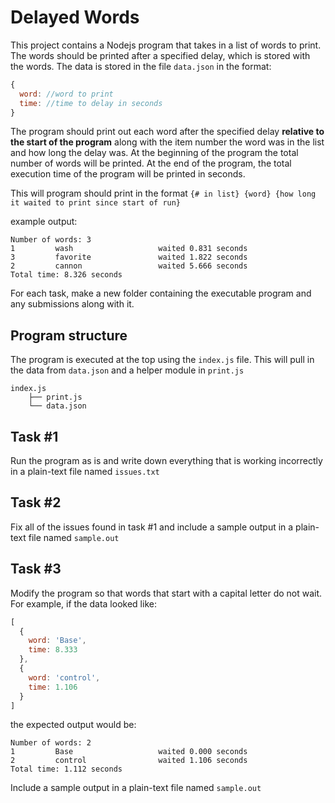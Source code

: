 # Delayed Words
This project contains a Nodejs program that takes in a list of words to print.  The words should be printed after a specified delay, which is stored with the words.  The data is stored in the file `data.json` in the format:
```javascript
{
  word: //word to print
  time: //time to delay in seconds
}
```
The program should print out each word after the specified delay **relative to the start of the program** along with the item number the word was in the list and how long the delay was.  At the beginning of the program the total number of words will be printed.  At the end of the program, the total execution time of the program will be printed in seconds.

This will program should print in the format
`{# in list} {word} {how long it waited to print since start of run}`

example output:
```
Number of words: 3
1         wash                   waited 0.831 seconds
3         favorite               waited 1.822 seconds
2         cannon                 waited 5.666 seconds
Total time: 8.326 seconds
```

For each task, make a new folder containing the executable program and any submissions along with it.

## Program structure
The program is executed at the top using the `index.js` file.  This will pull in the data from `data.json` and a helper module in `print.js`
```
index.js
    ├── print.js
    └── data.json
```

## Task #1
Run the program as is and write down everything that is working incorrectly in a plain-text file named `issues.txt`

## Task #2
Fix all of the issues found in task #1 and include a sample output in a plain-text file named `sample.out`

## Task #3
Modify the program so that words that start with a capital letter do not wait.  For example, if the data looked like:
```javascript
[
  {
    word: 'Base',
    time: 8.333
  },
  {
    word: 'control',
    time: 1.106
  }
]
```

the expected output would be:
```
Number of words: 2
1         Base                   waited 0.000 seconds
2         control                waited 1.106 seconds
Total time: 1.112 seconds
```

Include a sample output in a plain-text file named `sample.out`
